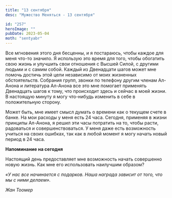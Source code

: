 ```yaml
---
title: "13 сентября"
desc: "Мужество Меняться - 13 сентября"

id: "257"
heroImage: ""
pubDate: 2023-05-04
moth: "sentyabr"
---
```


Все мгновения этого дня бесценны, и я постараюсь, чтобы каждое для меня что-то
значило. Я использую это время для того, чтобы обогатить свою жизнь и улучшить
свои отношения с Высшей Силой, с другими людьми и с самим собой. Каждый из
Двенадцати шагов может мне помочь достичь этой цели независимо от моих
жизненных обстоятельств. Собрания групп, звонки по телефону другим членам Ал-
Анона и литература Ал-Анона все это мне помогает применять Двенадцать шагов к
тому, что происходит здесь и сейчас в моей жизни. В настоящую минуту я могу
что-нибудь изменить в себе в положительную сторону.

Может быть, мне имеет смысл думать о времени как о текущем счете в банке. На
мои расходы у меня есть 24 часа. Сегодня, применяя в жизни принципы Ал-Анона,
я решил эти часы потратить на то, чтобы расти, радоваться и
совершенствоваться. У меня даже есть возможность учиться на своих ошибках, так
как в любой момент я могу начать новый период в 24 часа.

**Напоминание на сегодня**

Настоящий день предоставляет мне возможность начать совершенно новую жизнь.
Как мне его использовать наилучшим образом?

_«У нас все начинается с подарков. Наша награда зависит от того, что мы с ними
делаем»._

_Жан Тоомер_

